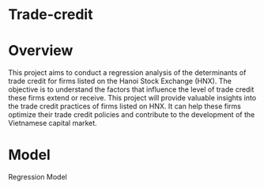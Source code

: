 # Trade-credit

# Overview
This project aims to conduct a regression analysis of the determinants of trade credit for firms listed on the Hanoi Stock Exchange (HNX). The objective is to understand the factors that influence the level of trade credit these firms extend or receive. This project will provide valuable insights into the trade credit practices of firms listed on HNX. It can help these firms optimize their trade credit policies and contribute to the development of the Vietnamese capital market.
# Model
Regression Model

